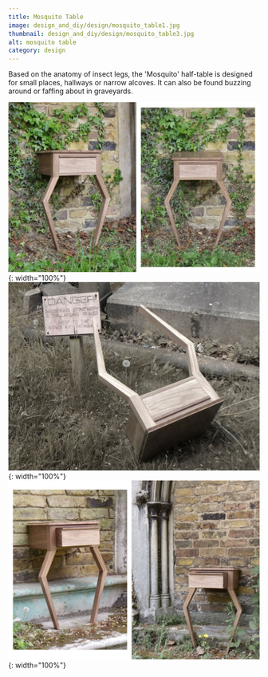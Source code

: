 ```yaml
---
title: Mosquito Table
image: design_and_diy/design/mosquito_table1.jpg
thumbnail: design_and_diy/design/mosquito_table3.jpg
alt: mosquito table
category: design
---
```


Based on the anatomy of insect legs, the 'Mosquito' half-table is designed for small places, hallways or narrow alcoves. It can also be found buzzing around or faffing about in graveyards.

![walnut two leg table](./assets/img/design_and_diy/design/mosquito_table2.jpg){: width="100%"}
![walnut two leg table](./assets/img/design_and_diy/design/mosquito_table3.jpg){: width="100%"}
![walnut two leg table](./assets/img/design_and_diy/design/mosquito_table4.jpg){: width="100%"}
